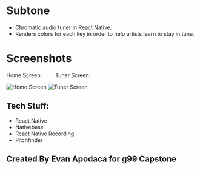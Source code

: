 # Subtone
* Chromatic audio tuner in React Native.
* Renders colors for each key in order to help artists learn to stay in tune.

# Screenshots
Home Screen: &nbsp;&nbsp;&nbsp;&nbsp;&nbsp;&nbsp;&nbsp; Tuner Screen:

![Home Screen](http://i65.tinypic.com/xaunu8.png "Home Screen")
![Tuner Screen](http://i63.tinypic.com/34pj81g.png "Tuner Screen")

## Tech Stuff:
* React Native
* Nativebase
* React Native Recording
* Pitchfinder


## Created By Evan Apodaca for g99 Capstone